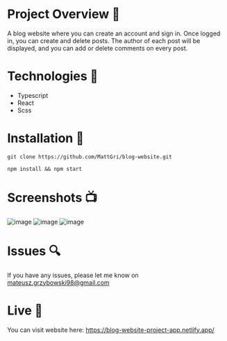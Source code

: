 # Project Overview 🎉
A blog website where you can create an account and sign in. Once logged in, you can create and delete posts. The author of each post will be displayed, and you can add or delete comments on every post.

# Technologies 🔧

- Typescript
- React 
- Scss

# Installation 💾

`git clone https://github.com/MattGri/blog-website.git`

`npm install && npm start`

# Screenshots 📺

![image](https://github.com/MattGri/blog-website/assets/61913031/f7e06aa5-d1e0-451b-ad77-c5bd9e06ade9)
![image](https://github.com/MattGri/blog-website/assets/61913031/10a23874-b978-4c5f-a08a-3889f4d0dc67)
![image](https://github.com/MattGri/blog-website/assets/61913031/bf306415-d928-4cd5-b3f5-c60aa64c1380)



# Issues 🔍

If you have any issues, please let me know on mateusz.grzybowski98@gmail.com

# Live 📍

You can visit website here: https://blog-website-project-app.netlify.app/
